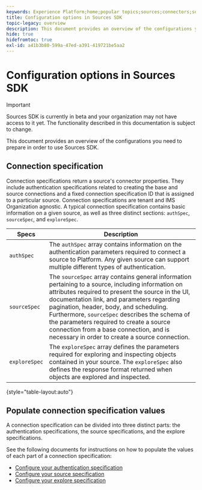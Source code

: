 ```yaml
---
keywords: Experience Platform;home;popular topics;sources;connectors;source connectors;sources sdk;sdk;SDK
title: Configuration options in Sources SDK
topic-legacy: overview
description: This document provides an overview of the configurations you need to prepare in order to use Sources SDK.
hide: true
hidefromtoc: true
exl-id: a41b3b80-599a-47ed-a391-419721be5aa2
---
```

# Configuration options in Sources SDK

>[!IMPORTANT]
>
>Sources SDK is currently in beta and your organization may not have access to it yet. The functionality described in this documentation is subject to change.

This document provides an overview of the configurations you need to prepare in order to use Sources SDK.

## Connection specification

Connection specifications return a source's connector properties. They include authentication specifications related to creating the base and source connections and a fixed connection specification ID that is assigned to a particular source. Connection specifications are tenant and IMS Organization agnostic. A typical connection specification contains basic information on a given source, as well as three distinct sections: `authSpec`, `sourceSpec`, and `exploreSpec`.

| Specs | Description |
| --- | --- |
| `authSpec` | The `authSpec` array contains information on the authentication parameters required to connect a source to Platform. Any given source can support multiple different types of authentication. |
| `sourceSpec` | The `sourceSpec` array contains general information pertaining to a source, including information on attributes required to present the source in the UI, documentation link, and parameters regarding pagination, header, body, and scheduling. Furthermore, `sourceSpec` describes the schema of the parameters required to create a source connection from a base connection, and is necessary in order to create a source connection. |
| `exploreSpec` | The `exploreSpec` array defines the parameters required for exploring and inspecting objects contained in your source. The `exploreSpec` also defines the response format returned when objects are explored and inspected. |

{style="table-layout:auto"}

## Populate connection specification values

A connection specification can be divided into three distinct parts: the authentication specifications, the source specifications, and the explore specifications. 

See the following documents for instructions on how to populate the values of each part of a connection specification:

* [Configure your authentication specification](./authspec.md)
* [Configure your source specification](./sourcespec.md)
* [Configure your explore specification](./explorespec.md)
